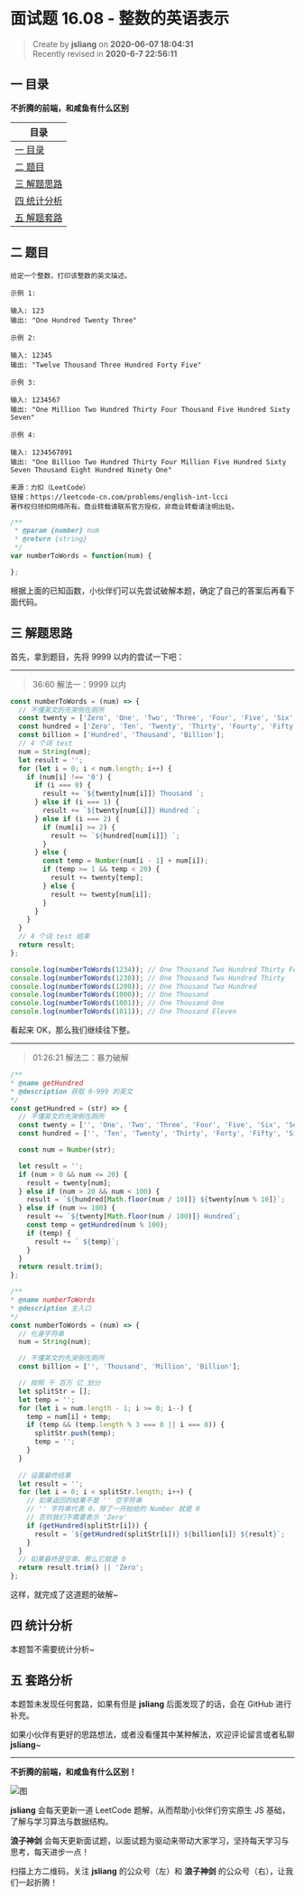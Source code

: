 面试题 16.08 - 整数的英语表示
===

> Create by **jsliang** on **2020-06-07 18:04:31**  
> Recently revised in **2020-6-7 22:56:11**  

## 一 目录

**不折腾的前端，和咸鱼有什么区别**

| 目录 |
| --- |
| [一 目录](#chapter-one) |
| [二 题目](#chapter-two) |
| [三 解题思路](#chapter-three) |
| [四 统计分析](#chapter-four) |
| [五 解题套路](#chapter-five) |

## 二 题目



```
给定一个整数，打印该整数的英文描述。

示例 1:

输入: 123
输出: "One Hundred Twenty Three"

示例 2:

输入: 12345
输出: "Twelve Thousand Three Hundred Forty Five"

示例 3:

输入: 1234567
输出: "One Million Two Hundred Thirty Four Thousand Five Hundred Sixty Seven"

示例 4:

输入: 1234567891
输出: "One Billion Two Hundred Thirty Four Million Five Hundred Sixty Seven Thousand Eight Hundred Ninety One"

来源：力扣（LeetCode）
链接：https://leetcode-cn.com/problems/english-int-lcci
著作权归领扣网络所有。商业转载请联系官方授权，非商业转载请注明出处。
```

```js
/**
 * @param {number} num
 * @return {string}
 */
var numberToWords = function(num) {

};
```

根据上面的已知函数，小伙伴们可以先尝试破解本题，确定了自己的答案后再看下面代码。

## 三 解题思路



首先，拿到题目，先将 9999 以内的尝试一下吧：

---

> 36:60 解法一：9999 以内

```js
const numberToWords = (num) => {
  // 不懂英文的先哭倒在厕所
  const twenty = ['Zero', 'One', 'Two', 'Three', 'Four', 'Five', 'Six', 'Seven', 'Eight', 'Night', 'Ten', 'Eleven', 'Twelve', 'Thirteen', 'Fourteen', 'Fifteen', 'Sixteen', 'Seventeen', 'Eight', 'Nighteen'];
  const hundred = ['Zero', 'Ten', 'Twenty', 'Thirty', 'Fourty', 'Fifty', 'Sixty', 'Seventy', 'Eighty', 'Nighty'];
  const billion = ['Hundred', 'Thousand', 'Billion'];
  // 4 个词 test
  num = String(num);
  let result = '';
  for (let i = 0; i < num.length; i++) {
    if (num[i] !== '0') {
      if (i === 0) {
        result += `${twenty[num[i]]} Thousand `;
      } else if (i === 1) {
        result += `${twenty[num[i]]} Hundred `;
      } else if (i === 2) {
        if (num[i] >= 2) {
          result += `${hundred[num[i]]} `;
        }
      } else {
        const temp = Number(num[i - 1] + num[i]);
        if (temp >= 1 && temp < 20) {
          result += twenty[temp];
        } else {
          result += twenty[num[i]];
        }
      }
    }
  }
  // 4 个词 test 结束
  return result;
};

console.log(numberToWords(1234)); // One Thousand Two Hundred Thirty Four
console.log(numberToWords(1230)); // One Thousand Two Hundred Thirty 
console.log(numberToWords(1200)); // One Thousand Two Hundred
console.log(numberToWords(1000)); // One Thousand
console.log(numberToWords(1001)); // One Thousand One
console.log(numberToWords(1011)); // One Thousand Eleven
```

看起来 OK，那么我们继续往下整。

---

> 01:26:21 解法二：暴力破解

```js
/**
* @name getHundred
* @description 获取 0-999 的英文
*/
const getHundred = (str) => {
  // 不懂英文的先哭倒在厕所
  const twenty = ['', 'One', 'Two', 'Three', 'Four', 'Five', 'Six', 'Seven', 'Eight', 'Nine', 'Ten', 'Eleven', 'Twelve', 'Thirteen', 'Fourteen', 'Fifteen', 'Sixteen', 'Seventeen', 'Eighteen', 'Nineteen', 'Twenty'];
  const hundred = ['', 'Ten', 'Twenty', 'Thirty', 'Forty', 'Fifty', 'Sixty', 'Seventy', 'Eighty', 'Ninety'];

  const num = Number(str);

  let result = '';
  if (num > 0 && num <= 20) {
    result = twenty[num];
  } else if (num > 20 && num < 100) {
    result = `${hundred[Math.floor(num / 10)]} ${twenty[num % 10]}`;
  } else if (num >= 100) {
    result += `${twenty[Math.floor(num / 100)]} Hundred`;
    const temp = getHundred(num % 100);
    if (temp) {
      result += ` ${temp}`;
    }
  }
  return result.trim();
};

/**
* @name numberToWords
* @description 主入口
*/
const numberToWords = (num) => {
  // 化身字符串
  num = String(num);

  // 不懂英文的先哭倒在厕所
  const billion = ['', 'Thousand', 'Million', 'Billion'];

  // 按照 千 百万 亿 划分
  let splitStr = [];
  let temp = '';
  for (let i = num.length - 1; i >= 0; i--) {
    temp = num[i] + temp;
    if (temp && (temp.length % 3 === 0 || i === 0)) {
      splitStr.push(temp);
      temp = '';
    }
  }
  
  // 设置最终结果
  let result = '';
  for (let i = 0; i < splitStr.length; i++) {
    // 如果返回的结果不是 '' 空字符串
    // '' 字符串代表 0，除了一开始给的 Number 就是 0
    // 否则我们不需要表示 'Zero'
    if (getHundred(splitStr[i])) {
      result = `${getHundred(splitStr[i])} ${billion[i]} ${result}`;
    }
  }
  // 如果最终是空串，那么它就是 0
  return result.trim() || 'Zero';
};
```

这样，就完成了这道题的破解~

## 四 统计分析



本题暂不需要统计分析~

## 五 套路分析



本题暂未发现任何套路，如果有但是 **jsliang** 后面发现了的话，会在 GitHub 进行补充。

如果小伙伴有更好的思路想法，或者没看懂其中某种解法，欢迎评论留言或者私聊 **jsliang**~

---

**不折腾的前端，和咸鱼有什么区别！**

![图](https://github.com/LiangJunrong/document-library/blob/master/public-repertory/img/z-index-small.png?raw=true)

**jsliang** 会每天更新一道 LeetCode 题解，从而帮助小伙伴们夯实原生 JS 基础，了解与学习算法与数据结构。

**浪子神剑** 会每天更新面试题，以面试题为驱动来带动大家学习，坚持每天学习与思考，每天进步一点！

扫描上方二维码，关注 **jsliang** 的公众号（左）和 **浪子神剑** 的公众号（右），让我们一起折腾！

